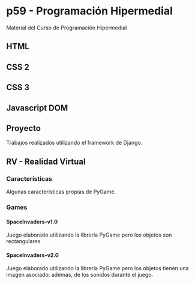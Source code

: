 # p59 - Programación Hipermedial
Material del Curso de Programación Hipermedial

## HTML

## CSS 2

## CSS 3

## Javascript DOM

## Proyecto 

Trabajos realizados utilizando el framework de Django.

## RV - Realidad Virtual

### Características

Algunas características propias de PyGame.

### Games

#### SpaceInvaders-v1.0

Juego elaborado utilizando la librería PyGame pero los objetos son rectangulares.

#### SpaceInvaders-v2.0

Juego elaborado utilizando la librería PyGame pero los objetos tienen una imagen asociado; además, de los sonidos durante el juego.